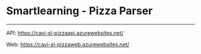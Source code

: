 # Smartlearning - Pizza Parser
----------------------------------

API: https://cavi-sl-pizzaapi.azurewebsites.net/

Web: https://cavi-sl-pizzaweb.azurewebsites.net/
